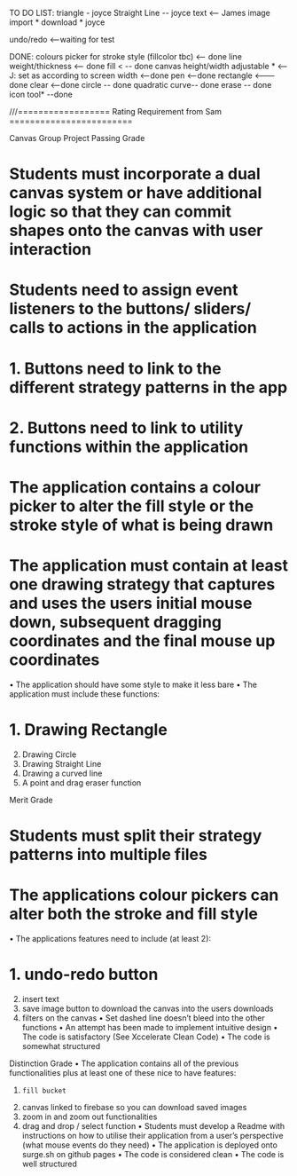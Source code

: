 TO DO LIST:
triangle - joyce
Straight Line -- joyce
text <-- James
image import *
download * joyce

undo/redo <--waiting for test

DONE:
colours picker for stroke style (fillcolor tbc) <-- done
line weight/thickness  <-- done
fill < -- done
canvas height/width adjustable * <-- J: set as according to screen width <--done
pen <--done
rectangle <--- done
clear <--done
circle -- done
quadratic curve-- done
erase -- done
icon tool* --done

///================== Rating Requirement from Sam ========================

Canvas Group Project
Passing Grade
#    Students must incorporate a dual canvas system or have additional logic so that they can commit shapes onto the canvas  with user interaction
#    Students need to assign event listeners to the buttons/ sliders/ calls to actions in the application
# 1.    Buttons need to link to the different strategy patterns in the app
# 2.    Buttons need to link to utility functions within the application
#    The application contains a colour picker to alter the fill style or the stroke style of what is being drawn
#    The application must contain at least one drawing strategy that captures and uses the users initial mouse down, subsequent dragging coordinates and the final mouse up coordinates
•    The application should have some style to make it less bare
•    The application must include these functions:
# 1.    Drawing Rectangle
2.    Drawing Circle
3.    Drawing Straight Line
4.    Drawing a curved line
5.    A point and drag eraser function

Merit Grade
#    Students must split their strategy patterns into multiple files
#    The applications colour pickers can alter both the stroke and fill style
•    The applications features need to include (at least 2):
# 1.    undo-redo button
2.    insert text
3.    save image button to download the canvas into the users downloads
4.    filters on the canvas
•    Set dashed line doesn’t bleed into the other functions
•    An attempt has been made to implement intuitive design
•    The code is satisfactory (See Xccelerate Clean Code)
•    The code is somewhat structured

Distinction Grade
•    The application contains all of the previous functionalities plus at least one of these nice to have features:
1.     fill bucket
2.    canvas linked to firebase so you can download saved images
3.    zoom in and zoom out functionalities
4.    drag and drop / select function
•    Students must develop a Readme with instructions on how to utilise their application from a user’s perspective (what mouse events do they need)
•    The application is deployed onto surge.sh on github pages
•    The code is considered clean
•    The code is well structured

